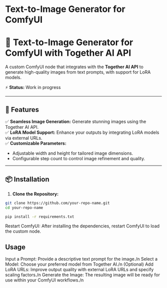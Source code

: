 # Text-to-Image Generator for ComfyUI
# 🚀 Text-to-Image Generator for ComfyUI with Together AI API  
A custom ComfyUI node that integrates with the **Together AI API** to generate high-quality images from text prompts, with support for LoRA models.  

⚡️ **Status:** Work in progress  

---

## 🎨 Features  
✅ **Seamless Image Generation:** Generate stunning images using the Together AI API.  
✅ **LoRA Model Support:** Enhance your outputs by integrating LoRA models via external URLs.  
✅ **Customizable Parameters:**  
- Adjustable width and height for tailored image dimensions.  
- Configurable step count to control image refinement and quality.  

---

## 📦 Installation  
1. **Clone the Repository:**  
```bash
git clone https://github.com/your-repo-name.git
cd your-repo-name

pip install -r requirements.txt
```
Restart ComfyUI:
After installing the dependencies, restart ComfyUI to load the custom node.

## Usage
Input a Prompt: Provide a descriptive text prompt for the image./n
Select a Model: Choose your preferred model from Together AI./n
(Optional) Add LoRA URLs: Improve output quality with external LoRA URLs and specify scaling factors./n
Generate the Image: The resulting image will be ready for use within your ComfyUI workflows./n
